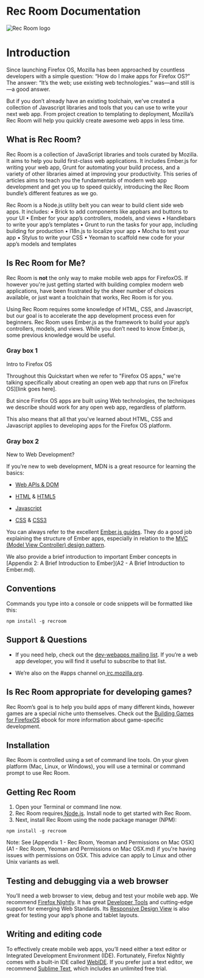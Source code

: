 # Rec Room Documentation

![Rec Room logo](images/recroom-logo.jpg?raw=true)

# Introduction

Since launching Firefox OS, Mozilla has been approached by countless developers with a simple question: “How do I make apps for Firefox OS?” The answer: “It’s the web; use existing web technologies.” was—and still is—a good answer.

But if you don’t already have an existing toolchain, we've created a collection of Javascript libraries and tools that you can use to write your next web app. From project creation to templating to deployment, Mozilla’s Rec Room will help you quickly create awesome web apps in less time. 

## What is Rec Room?

Rec Room is a collection of JavaScript libraries and tools curated by Mozilla. It aims to help you build first-class web applications. It includes Ember.js for writing your web app, Grunt for automating your build process, and a variety of other libraries aimed at improving your productivity. This series of articles aims to teach you the fundamentals of modern web app development and get you up to speed quickly, introducing the Rec Room bundle’s different features as we go.

Rec Room is a Node.js utility belt you can wear to build client side web apps. It includes:
•     Brick to add components like appbars and buttons to your UI
•     Ember for your app’s controllers, models, and views
•     Handlebars to write your app’s templates
•     Grunt to run the tasks for your app, including building for production
•     I18n.js to localize your app
•     Mocha to test your app
•     Stylus to write your CSS
•     Yeoman to scaffold new code for your app’s models and templates

## Is Rec Room for Me?

Rec Room is **not** the only way to make mobile web apps for FirefoxOS. If however you're just getting started with building complex modern web applications, have been frustrated by the sheer number of choices available, or just want a toolchain that works, Rec Room is for you.

Using Rec Room requires some knowledge of HTML, CSS, and Javascript, but our goal is to accelerate the app development process even for beginners. Rec Room uses Ember.js as the framework to build your app’s controllers, models, and views. While you don’t need to know Ember.js, some previous knowledge would be useful. 


### Gray box 1

Intro to Firefox OS

Throughout this Quickstart when we refer to "Firefox OS apps," we're talking specifically about creating an open web app that runs on [Firefox OS][link goes here]. 

But since Firefox OS apps are built using Web technologies, the techniques we describe should work for any open web app, regardless of platform. 

This also means that all that you've learned about HTML, CSS and Javascript applies to developing apps for the Firefox OS platform. 

 
### Gray box 2

New to Web Development?


If you’re new to web development, MDN is a great resource for learning the basics:

* [Web APIs & DOM](https://developer.mozilla.org/en-US/docs/Web/Reference/API)

* [HTML](https://developer.mozilla.org/en-US/docs/Web/HTML) & [HTML5](https://developer.mozilla.org/en-US/docs/Web/Guide/HTML/HTML5)

* [Javascript](https://developer.mozilla.org/en-US/docs/Web/JavaScript)

* [CSS](https://developer.mozilla.org/en-US/docs/Web/CSS) & [CSS3](https://developer.mozilla.org/en-US/docs/Web/CSS/CSS3)






You can always refer to the excellent [Ember.js guides](http://emberjs.com/guides/). They do a good job explaining the structure of Ember apps, especially in relation to the [MVC (Model View Controller) design pattern](http://en.wikipedia.org/wiki/Model-view-controller).

We also provide a brief introduction to important Ember concepts in [Appendix 2: A Brief Introduction to Ember](A2 - A Brief Introduction to Ember.md).



## Conventions

Commands you type into a console or code snippets will be formatted like this:

```
npm install -g recroom
```

## Support & Questions

* If you need help, check out the [dev-webapps mailing list](https://lists.mozilla.org/listinfo/dev-webapps). If you’re a web app developer, you will find it useful to subscribe to that list.

* We’re also on the #apps channel on[ irc.mozilla.org](https://wiki.mozilla.org/IRC).

## Is Rec Room appropriate for developing games?

Rec Room’s goal is to help you build apps of many different kinds, however games are a special niche unto themselves. Check out the [Building Games for FirefoxOS](https://leanpub.com/buildinggamesforfirefoxos) ebook for more information about game-specific development.

## Installation

Rec Room is controlled using a set of command line tools. On your given platform (Mac, Linux, or Windows), you will use a terminal or command prompt to use Rec Room.

## Getting Rec Room
1. Open your Terminal or command line now.
2. Rec Room requires[ Node.js](http://nodejs.org/download/). Install node to get started with Rec Room.
3. Next, install Rec Room using the node package manager (NPM):

```
npm install -g recroom
```

Note: See [Appendix 1 - Rec Room, Yeoman and Permissions on Mac OSX](A1 - Rec Room, Yeoman and Permissions on Mac OSX.md) if you're having issues with permissions on OSX. This advice can apply to Linux and other Unix variants as well.

## Testing and debugging via a web browser

You’ll need a web browser to view, debug and test your mobile web app. We recommend [Firefox Nightly](http://nightly.mozilla.org/). It has great [Developer Tools](https://developer.mozilla.org/en-US/docs/Tools) and cutting-edge support for emerging Web Standards. Its [Responsive Design View](https://developer.mozilla.org/en-US/docs/Tools/Responsive_Design_View) is also great for testing your app’s phone and tablet layouts.

## Writing and editing code

To effectively create mobile web apps, you’ll need either a text editor or Integrated Development Environment (IDE). Fortunately, Firefox Nightly comes with a built-in IDE called [WebIDE](https://developer.mozilla.org/en-US/docs/Tools/WebIDE). If you prefer just a text editor, we recommend [Sublime Text](http://www.sublimetext.com/), which includes an unlimited free trial.

